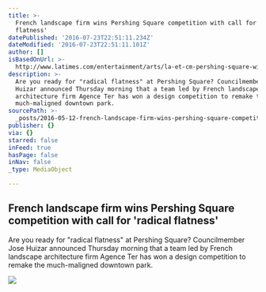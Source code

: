```yaml
---
title: >-
  French landscape firm wins Pershing Square competition with call for 'radical
  flatness'
datePublished: '2016-07-23T22:51:11.234Z'
dateModified: '2016-07-23T22:51:11.101Z'
author: []
isBasedOnUrl: >-
  http://www.latimes.com/entertainment/arts/la-et-cm-pershing-square-winner-20160512-snap-story.html
description: >-
  Are you ready for "radical flatness" at Pershing Square? Councilmember Jose
  Huizar announced Thursday morning that a team led by French landscape
  architecture firm Agence Ter has won a design competition to remake the
  much-maligned downtown park.
sourcePath: >-
  _posts/2016-05-12-french-landscape-firm-wins-pershing-square-competition-with.md
publisher: {}
via: {}
starred: false
inFeed: true
hasPage: false
inNav: false
_type: MediaObject

---
```

<article style=""><h1>French landscape firm wins Pershing Square competition with call for 'radical flatness'</h1><p>Are you ready for "radical flatness" at Pershing Square? Councilmember Jose Huizar announced Thursday morning that a team led by French landscape architecture firm Agence Ter has won a design competition to remake the much-maligned downtown park.</p><img src="http://www.trbimg.com/img-5734ad6a/turbine/la-et-cm-pershing-square-winner-20160512-snap" /></article>